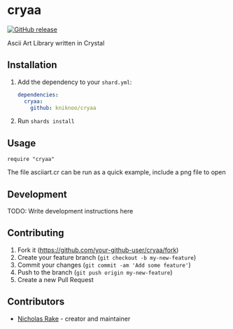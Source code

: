 # cryaa
[![GitHub release](https://img.shields.io/github/release/kniknoo/cryaa.svg)](https://github.com/kniknoo/cryaa/releases)

Ascii Art Library written in Crystal

## Installation

1. Add the dependency to your `shard.yml`:

   ```yaml
   dependencies:
     cryaa:
       github: kniknoo/cryaa
   ```

2. Run `shards install`

## Usage

```crystal
require "cryaa"
```

The file asciiart.cr can be run as a quick example, include a png file to open


## Development

TODO: Write development instructions here

## Contributing

1. Fork it (<https://github.com/your-github-user/cryaa/fork>)
2. Create your feature branch (`git checkout -b my-new-feature`)
3. Commit your changes (`git commit -am 'Add some feature'`)
4. Push to the branch (`git push origin my-new-feature`)
5. Create a new Pull Request

## Contributors

- [Nicholas Rake](https://github.com/your-github-user) - creator and maintainer

